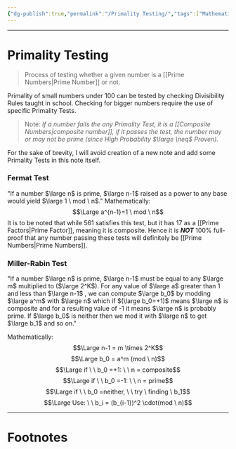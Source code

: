 ```yaml
---
{"dg-publish":true,"permalink":"/Primality Testing/","tags":["Mathematics"]}
---
```



---
# Primality Testing
> Process of testing whether a given number is a [[Prime Numbers\|Prime Number]] or not.

Primality of small numbers under 100 can be tested by checking Divisibility Rules taught in school. Checking for bigger numbers require the use of specific Primality Tests. 

> Note: *If a number fails the any Primality Test, it is a [[Composite Numbers\|composite number]], if it passes the test, the number may or may not be prime (since High Probability $\large \neq$ Proven).*

For the sake of brevity, I will avoid creation of a new note and add some Primality Tests in this note itself.

### Fermat Test
"If a number $\large n$ is prime, $\large n-1$ raised as a power to any base would yield $\large 1 \ mod \ n$."
Mathematically: $$\Large a^{n-1}=1 \ mod \ n$$It is to be noted that while 561 satisfies this test, but it has 17 as a [[Prime Factors\|Prime Factor]], meaning it is composite. Hence it is ***NOT*** 100% full-proof that any number passing these tests will definitely be [[Prime Numbers\|Prime Numbers]].

### Miller-Rabin Test
"If a number $\large n$ is prime, $\large n-1$ must be equal to any $\large m$ multiplied to ($\large 2^K$). For any value of $\large a$ greater than 1 and less than $\large n-1$ , we can compute $\large b_0$ by modding $\large a^m$ with $\large n$ which if  $(\large b_0=+1)$ means $\large n$ is composite and for a resulting value of -1 it means $\large n$ is probably prime. If $\large b_0$ is neither then we mod it with $\large n$ to get $\large b_1$ and so on."

Mathematically: $$\Large n-1 = m \times 2^K$$
$$\Large b_0 = a^m (mod \ n)$$
$$\Large if \ \ b_0 =+1: \ \ n = composite$$
$$\Large if \ \ b_0 =-1: \ \ n = prime$$
$$\Large if \ \ b_0 =neither, \ \ try \  finding \ b_1$$
$$\Large Use: \ \ b_i = (b_{i-1})^2 \cdot(mod \ n)$$



---
# Footnotes